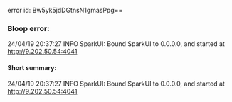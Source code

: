 error id: Bw5yk5jdDGtnsN1gmasPpg==
### Bloop error:

24/04/19 20:37:27 INFO SparkUI: Bound SparkUI to 0.0.0.0, and started at http://9.202.50.54:4041
#### Short summary: 

24/04/19 20:37:27 INFO SparkUI: Bound SparkUI to 0.0.0.0, and started at http://9.202.50.54:4041